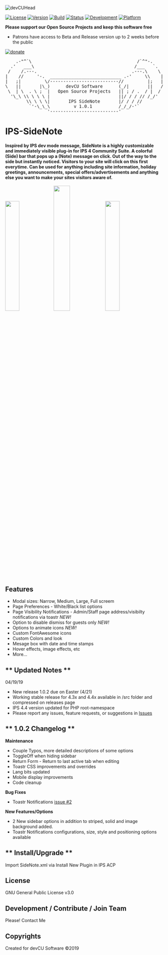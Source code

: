 ![devCUHead](https://www.devcu.net/mediasrc/githubhead_2.gif?V=1.4)

[![License](https://img.shields.io/badge/License-GNUv3-blue.svg)](https://github.com/devCU/IPS-SideNote/blob/master/LICENSE)
[![Version](https://img.shields.io/badge/Version-1.0.1-ff69b4.svg)](https://www.devcu.com/forums/devcu-tracker/)
[![Build](https://img.shields.io/badge/Build-Stable-blueviolet.svg)](https://www.devcu.com/forums/devcu-tracker/)
[![Status](https://img.shields.io/badge/Status-Release-brightgreen.svg)](https://www.devcu.com/forums/devcu-tracker/)
[![Development](https://img.shields.io/badge/Development-Active-success.svg)](https://www.devcu.com/forums/devcu-tracker/)
[![Platform](https://img.shields.io/badge/Platform-IPS4.3+-blue.svg)](https://www.devcu.com/forums/devcu-tracker/)
	
**Please support our Open Source Projects and keep this software free**

- Patrons have access to Beta and Release version up to 2 weeks before the public

[![donate](https://www.devcu.net/mediasrc/become_a_patron_button.png)](https://www.patreon.com/devcu/)

    
<pre>
    .-"^`\                                        /`^"-.
  .'   ___\                                      /___   `.
 /    /.---.                                    .---.\    \
|    //     '-.  ___________________________ .-'     \\    |
|   ;|         \/--------------------------//         |;   |
\   ||       |\_)      devCU Software      (_/|       ||   /
 \  | \  . \ ;  |   Open Source Projects   || ; / .  / |  /
  '\_\ \\ \ \ \ |                          ||/ / / // /_/'
        \\ \ \ \|       IPS SideNote       |/ / / //
         `'-\_\_\         v 1.0.1          /_/_/-'`
                '--------------------------'
</pre>

# IPS-SideNote

#### Inspired by IPS dev mode message, SideNote is a highly customizable and immediately visible plug-in for IPS 4 Community Suite. A colorful (Side) bar that pops up a (Note) message on click. Out of the way to the side but instantly noticed. Visitors to your site will click on this first everytime. Can be used for anything including site information, holiday greetings, announcements, special offers/advertisements and anything else you want to make your sites visitors aware of.

<img src="https://www.devcu.net/mediasrc/seasonal_sdn.gif?V=1.1" width="30%"></img>
<img src="https://www.devcu.net/mediasrc/sidenote20percent.gif?V=1.0" width="32%"></img>
<img src="https://www.devcu.net/mediasrc/wxdisco_screen.gif?V=1.0" width="30%"></img>

## Features

- Modal sizes: Narrow, Medium, Large, Full screem
- Page Preferences - White/Black list options
- Page Visibility Notifications - Admin/Staff page address/visibilty notifications via toastr _NEW!_
- Option to disable dismiss for guests only _NEW!_
- Options to animate icons _NEW!_
- Custom FontAwesome icons
- Custom Colors and look
- Mesage box with date and time stamps
- Hover effects, image effects, etc
- More...

## ** Updated Notes **

04/19/19

- New release 1.0.2 due on Easter (4/21)
- Working stable release for 4.3x and 4.4x available in /src folder and compressed on releases page
- IPS 4.4 version updated for PHP root-namespace
- Please report any issues, feature requests, or suggestions in [Issues](https://github.com/devCU/IPS-SideNote/issues)

## ** 1.0.2 Changelog **

__Maintenance__
- Couple Typos, more detailed descriptions of some options
- ToggleOff when hiding sidebar
- Return Form - Return to last active tab when editing
- Toastr CSS improvements and overrides
- Lang bits updated
- Mobile display improvements
- Code cleanup

__Bug Fixes__
- Toastr Notifications [issue #2](https://github.com/devCU/IPS-SideNote/issues/2)

__New Features/Options__
- 2 New sidebar options in addition to striped, solid and image background added.
- Toastr Notifications configurations, size, style and positioning options available

## ** Install/Upgrade **
Import SideNote.xml via Install New Plugin in IPS ACP


## License

GNU General Public License v3.0

## Development / Contribute / Join Team

Please! Contact Me

## Copyrights

Created for devCU Software ©2019
